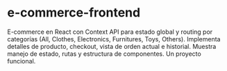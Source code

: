# e-commerce-frontend
E-commerce en React con Context API para estado global y routing por categorías (All, Clothes, Electronics, Furnitures, Toys, Others). Implementa detalles de producto, checkout, vista de orden actual e historial. Muestra manejo de estado, rutas y estructura de componentes. Un proyecto funcional.
